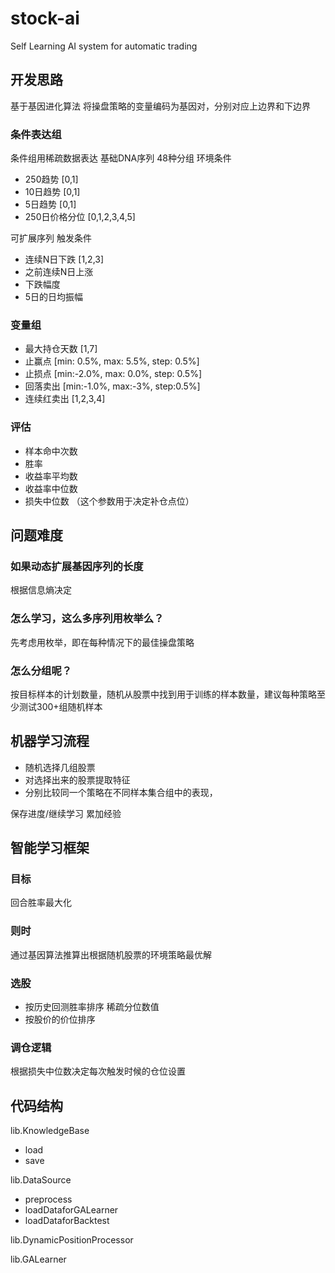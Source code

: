 # stock-ai
Self Learning AI system for automatic trading

## 开发思路
基于基因进化算法
将操盘策略的变量编码为基因对，分别对应上边界和下边界

### 条件表达组
条件组用稀疏数据表达
基础DNA序列 48种分组
环境条件
- 250趋势   [0,1]
- 10日趋势  [0,1]
- 5日趋势   [0,1]
- 250日价格分位 [0,1,2,3,4,5]

可扩展序列
触发条件
- 连续N日下跌 [1,2,3]
- 之前连续N日上涨
- 下跌幅度
- 5日的日均振幅

### 变量组
- 最大持仓天数 [1,7]
- 止赢点    [min: 0.5%,  max: 5.5%, step: 0.5%]
- 止损点    [min:-2.0%,  max: 0.0%, step: 0.5%]
- 回落卖出  [min:-1.0%,  max:-3%,   step:0.5%]
- 连续红卖出 [1,2,3,4]

### 评估
- 样本命中次数
- 胜率
- 收益率平均数
- 收益率中位数
- 损失中位数 （这个参数用于决定补仓点位）

## 问题难度
### 如果动态扩展基因序列的长度
根据信息熵决定

### 怎么学习，这么多序列用枚举么？
先考虑用枚举，即在每种情况下的最佳操盘策略

### 怎么分组呢？
按目标样本的计划数量，随机从股票中找到用于训练的样本数量，建议每种策略至少测试300+组随机样本

## 机器学习流程
* 随机选择几组股票
* 对选择出来的股票提取特征
* 分别比较同一个策略在不同样本集合组中的表现，

保存进度/继续学习 累加经验

## 智能学习框架
### 目标
回合胜率最大化
### 则时
通过基因算法推算出根据随机股票的环境策略最优解
### 选股
- 按历史回测胜率排序 稀疏分位数值
- 按股价的价位排序
### 调仓逻辑
根据损失中位数决定每次触发时候的仓位设置

## 代码结构
lib.KnowledgeBase
  - load
  - save

lib.DataSource
  - preprocess
  - loadDataforGALearner
  - loadDataforBacktest

lib.DynamicPositionProcessor

lib.GALearner
